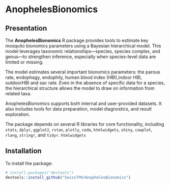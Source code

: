 # AnophelesBionomics

## Presentation

The **AnophelesBionomics** R package provides tools to estimate key mosquito bionomics parameters using a Bayesian hierarchical model. This model leverages taxonomic relationships—species, species complex, and genus—to strengthen inference, especially when species-level data are limited or missing.

The model estimates several important bionomics parameters: the parous rate, endophagy, endophily, human blood index (HBI),indoor HBI, outdoorHBI and sac rate. Even in the absence of specific data for a species, the hierarchical structure allows the model to draw on information from related taxa.

AnophelesBionomics supports both internal and user-provided datasets. It also includes tools for data preparation, model diagnostics, and result exploration.

The package depends on several R libraries for core functionality, including `stats`, `dplyr`, `ggplot2`, `rstan`, `plotly`, `coda`, `htmlwidgets`, `shiny`, `cowplot`, `rlang`, `stringr`, and `tidyr`.
`htmlwidgets`
## Installation

To install the package:

```r
# install.packages("devtools")
devtools::install_github("SwissTPH/AnophelesBionomics")
```
